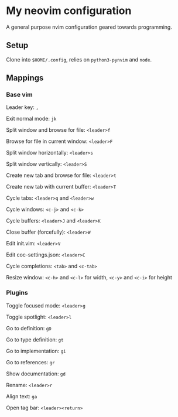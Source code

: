 # My neovim configuration

A general purpose nvim configuration geared towards programming. 

## Setup

Clone into `$HOME/.config`, relies on `python3-pynvim` and `node`.

## Mappings

### Base vim

Leader key: `,`

Exit normal mode: `jk`

Split window and browse for file: `<leader>f`

Browse for file in current window: `<leader>F`

Split window horizontally: `<leader>s`

Split window vertically: `<leader>S`

Create new tab and browse for file: `<leader>t`

Create new tab with current buffer: `<leader>T`

Cycle tabs: `<leader>q` and `<leader>w`

Cycle windows: `<c-j>` and `<c-k>`

Cycle buffers: `<leader>J` and `<leader>K`

Close buffer (forcefully): `<leader>W`

Edit init.vim: `<leader>V`

Edit coc-settings.json: `<leader>C`

Cycle completions: `<tab>` and `<c-tab>`

Resize window: `<c-h>` and `<c-l>` for width, `<c-y>` and `<c-i>` for height

### Plugins

Toggle focused mode: `<leader>g`

Toggle spotlight: `<leader>l`

Go to definition: `gD`

Go to type definition: `gt`

Go to implementation: `gi`

Go to references: `gr`

Show documentation: `gd`

Rename: `<leader>r`

Align text: `ga`

Open tag bar: `<leader><return>`
